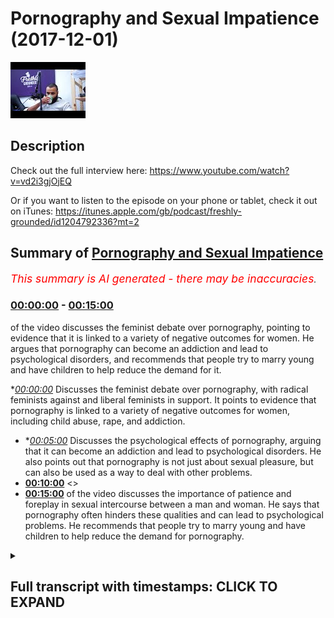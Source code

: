 # Pornography and Sexual Impatience (2017-12-01)

![alt Pornography and Sexual Impatience](MTPwUrTQ-8M.jpg "Pornography and Sexual Impatience")

## Description

Check out the full interview here: https://www.youtube.com/watch?v=vd2i3gjOjEQ

Or if you want to listen to the episode on your phone or tablet, check it out on iTunes: https://itunes.apple.com/gb/podcast/freshly-grounded/id1204792336?mt=2

## Summary of [Pornography and Sexual Impatience](https://www.youtube.com/watch?v=MTPwUrTQ-8M)


*<span style="color:red; font-size:125%">This summary is AI generated - there may be inaccuracies</span>. [](/)*

### [00:00:00](https://www.youtube.com/watch?v=MTPwUrTQ-8M&t=0) - [00:15:00](https://www.youtube.com/watch?v=MTPwUrTQ-8M&t=900)

of the video discusses the feminist debate over pornography, pointing to evidence that it is linked to a variety of negative outcomes for women. He argues that pornography can become an addiction and lead to psychological disorders, and recommends that people try to marry young and have children to help reduce the demand for it.

**[00:00:00](https://www.youtube.com/watch?v=MTPwUrTQ-8M&t=0)* Discusses the feminist debate over pornography, with radical feminists against and liberal feminists in support. It points to evidence that pornography is linked to a variety of negative outcomes for women, including child abuse, rape, and addiction.
* **[00:05:00](https://www.youtube.com/watch?v=MTPwUrTQ-8M&t=300)* Discusses the psychological effects of pornography, arguing that it can become an addiction and lead to psychological disorders. He also points out that pornography is not just about sexual pleasure, but can also be used as a way to deal with other problems.
* **[00:10:00](https://www.youtube.com/watch?v=MTPwUrTQ-8M&t=600)** <>
* **[00:15:00](https://www.youtube.com/watch?v=MTPwUrTQ-8M&t=900)** of the video discusses the importance of patience and foreplay in sexual intercourse between a man and woman. He says that pornography often hinders these qualities and can lead to psychological problems. He recommends that people try to marry young and have children to help reduce the demand for pornography.

<details><summary><h2>Full transcript with timestamps: CLICK TO EXPAND</h2></summary>

[0:00:00](https://youtu.be/MTPwUrTQ-8M?t=0) there are a lot of fits and involved in  
[0:00:04](https://youtu.be/MTPwUrTQ-8M?t=4) just having a phone or just having a  
[0:00:06](https://youtu.be/MTPwUrTQ-8M?t=6) laptop or computer or just have an  
[0:00:08](https://youtu.be/MTPwUrTQ-8M?t=8) internet how does one as a Muslim and  
[0:00:11](https://youtu.be/MTPwUrTQ-8M?t=11) especially with this our audience a lot  
[0:00:13](https://youtu.be/MTPwUrTQ-8M?t=13) of our audience are like young Muslim  
[0:00:14](https://youtu.be/MTPwUrTQ-8M?t=14) brothers and sisters and how would one  
[0:00:16](https://youtu.be/MTPwUrTQ-8M?t=16) tackle such means because we can't  
[0:00:18](https://youtu.be/MTPwUrTQ-8M?t=18) remove access to devices in Tunisia it's  
[0:00:21](https://youtu.be/MTPwUrTQ-8M?t=21) not possible anymore  
[0:00:21](https://youtu.be/MTPwUrTQ-8M?t=21) yeah yeah oh you mean one of the biggest  
[0:00:23](https://youtu.be/MTPwUrTQ-8M?t=23) ones obviously corruptive forces like I  
[0:00:27](https://youtu.be/MTPwUrTQ-8M?t=27) would call is its put on graffia viously  
[0:00:29](https://youtu.be/MTPwUrTQ-8M?t=29) like right and this is I mean I think we  
[0:00:33](https://youtu.be/MTPwUrTQ-8M?t=33) can tackle this because I haven't really  
[0:00:34](https://youtu.be/MTPwUrTQ-8M?t=34) spoken at about this topic properly but  
[0:00:39](https://youtu.be/MTPwUrTQ-8M?t=39) I think we can tackle this topic in  
[0:00:42](https://youtu.be/MTPwUrTQ-8M?t=42) different ways you can think of the so  
[0:00:44](https://youtu.be/MTPwUrTQ-8M?t=44) sure the kind yeah you can say social  
[0:00:47](https://youtu.be/MTPwUrTQ-8M?t=47) effects of pornography yeah and you can  
[0:00:49](https://youtu.be/MTPwUrTQ-8M?t=49) also think about the psychological  
[0:00:50](https://youtu.be/MTPwUrTQ-8M?t=50) effects so kind of to  
[0:00:53](https://youtu.be/MTPwUrTQ-8M?t=53) dichotomize it make it into two  
[0:00:55](https://youtu.be/MTPwUrTQ-8M?t=55) different things students wonder what  
[0:00:57](https://youtu.be/MTPwUrTQ-8M?t=57) sorry social psychological so social is  
[0:01:00](https://youtu.be/MTPwUrTQ-8M?t=60) more to do with obviously the collective  
[0:01:01](https://youtu.be/MTPwUrTQ-8M?t=61) society societal unit and then obviously  
[0:01:03](https://youtu.be/MTPwUrTQ-8M?t=63) psychological we mean more about the  
[0:01:06](https://youtu.be/MTPwUrTQ-8M?t=66) individual fine so talking about the  
[0:01:09](https://youtu.be/MTPwUrTQ-8M?t=69) social is interesting because actually  
[0:01:10](https://youtu.be/MTPwUrTQ-8M?t=70) the feminists disagree upon this and  
[0:01:12](https://youtu.be/MTPwUrTQ-8M?t=72) feminist discourse is actually splinted  
[0:01:15](https://youtu.be/MTPwUrTQ-8M?t=75) on this issue and this is actually  
[0:01:17](https://youtu.be/MTPwUrTQ-8M?t=77) referred to as the the feminist sex  
[0:01:19](https://youtu.be/MTPwUrTQ-8M?t=79) rules whereas or some other good names  
[0:01:22](https://youtu.be/MTPwUrTQ-8M?t=82) like this where so basically feminists  
[0:01:24](https://youtu.be/MTPwUrTQ-8M?t=84) are disagreeing whether pornography is a  
[0:01:26](https://youtu.be/MTPwUrTQ-8M?t=86) good thing or a bad thing okay  
[0:01:28](https://youtu.be/MTPwUrTQ-8M?t=88) so some of them obviously have been very  
[0:01:30](https://youtu.be/MTPwUrTQ-8M?t=90) very much against it like Andrea forget  
[0:01:34](https://youtu.be/MTPwUrTQ-8M?t=94) her surname but she's she's a radical  
[0:01:36](https://youtu.be/MTPwUrTQ-8M?t=96) feminist against pornography  
[0:01:37](https://youtu.be/MTPwUrTQ-8M?t=97) yeah she's against pornography she's  
[0:01:39](https://youtu.be/MTPwUrTQ-8M?t=99) written but just as a side note I'm  
[0:01:40](https://youtu.be/MTPwUrTQ-8M?t=100) probably gonna be buying in I like a lot  
[0:01:42](https://youtu.be/MTPwUrTQ-8M?t=102) and like because I love America I think  
[0:01:45](https://youtu.be/MTPwUrTQ-8M?t=105) you overestimate how intelligent we are  
[0:01:47](https://youtu.be/MTPwUrTQ-8M?t=107) and so sometimes where you I want to I  
[0:01:50](https://youtu.be/MTPwUrTQ-8M?t=110) want to bring that on that you're doing  
[0:01:52](https://youtu.be/MTPwUrTQ-8M?t=112) the right so go ahead keep lying so  
[0:01:54](https://youtu.be/MTPwUrTQ-8M?t=114) basically like the question is this what  
[0:01:57](https://youtu.be/MTPwUrTQ-8M?t=117) what is it a bit all about it was there  
[0:01:58](https://youtu.be/MTPwUrTQ-8M?t=118) was another book very very famous quote  
[0:02:00](https://youtu.be/MTPwUrTQ-8M?t=120) pornified written by Pamela Paul okay  
[0:02:03](https://youtu.be/MTPwUrTQ-8M?t=123) yeah Pamela Paul she Robocop bonafide  
[0:02:05](https://youtu.be/MTPwUrTQ-8M?t=125) and basically she although there are  
[0:02:07](https://youtu.be/MTPwUrTQ-8M?t=127) some methodological like limitations of  
[0:02:10](https://youtu.be/MTPwUrTQ-8M?t=130) the book because that she goes into  
[0:02:11](https://youtu.be/MTPwUrTQ-8M?t=131) sociology and stuff basically argument  
[0:02:13](https://youtu.be/MTPwUrTQ-8M?t=133) is  
[0:02:14](https://youtu.be/MTPwUrTQ-8M?t=134) pornography from a social sociological  
[0:02:15](https://youtu.be/MTPwUrTQ-8M?t=135) perspective it links to rape it links to  
[0:02:19](https://youtu.be/MTPwUrTQ-8M?t=139) child abuse and when we say child abuse  
[0:02:21](https://youtu.be/MTPwUrTQ-8M?t=141) we're talking about well under the age  
[0:02:23](https://youtu.be/MTPwUrTQ-8M?t=143) of 18 like maybe we talked about in  
[0:02:24](https://youtu.be/MTPwUrTQ-8M?t=144) five-year-olds for your or things like  
[0:02:26](https://youtu.be/MTPwUrTQ-8M?t=146) that  
[0:02:26](https://youtu.be/MTPwUrTQ-8M?t=146) we're talking about incest like people  
[0:02:31](https://youtu.be/MTPwUrTQ-8M?t=151) become more interested in people in  
[0:02:33](https://youtu.be/MTPwUrTQ-8M?t=153) their own family stuff like that and  
[0:02:35](https://youtu.be/MTPwUrTQ-8M?t=155) we're talking about things  
[0:02:37](https://youtu.be/MTPwUrTQ-8M?t=157) commodification object objectification  
[0:02:39](https://youtu.be/MTPwUrTQ-8M?t=159) of women yeah so that's the argument  
[0:02:41](https://youtu.be/MTPwUrTQ-8M?t=161) that the kind of you could say radical  
[0:02:43](https://youtu.be/MTPwUrTQ-8M?t=163) feminists or other feminists who  
[0:02:45](https://youtu.be/MTPwUrTQ-8M?t=165) disagree on other people aren't just  
[0:02:46](https://youtu.be/MTPwUrTQ-8M?t=166) family less right who disagree with the  
[0:02:48](https://youtu.be/MTPwUrTQ-8M?t=168) idea of pornography or not on a society  
[0:02:52](https://youtu.be/MTPwUrTQ-8M?t=172) level put forward and actually there was  
[0:02:53](https://youtu.be/MTPwUrTQ-8M?t=173) some very compelling evidence to do that  
[0:02:57](https://youtu.be/MTPwUrTQ-8M?t=177) in terms of how much pornography is  
[0:03:00](https://youtu.be/MTPwUrTQ-8M?t=180) actually linked to to these things that  
[0:03:02](https://youtu.be/MTPwUrTQ-8M?t=182) we've just mentioned it is linked quite  
[0:03:04](https://youtu.be/MTPwUrTQ-8M?t=184) quite a lot and actually the FBI the  
[0:03:08](https://youtu.be/MTPwUrTQ-8M?t=188) amount of cases that they've had to deal  
[0:03:09](https://youtu.be/MTPwUrTQ-8M?t=189) with in terms of child pornography and  
[0:03:12](https://youtu.be/MTPwUrTQ-8M?t=192) child abuse in the last 10 to 20 years  
[0:03:15](https://youtu.be/MTPwUrTQ-8M?t=195) has been expert it's been like  
[0:03:17](https://youtu.be/MTPwUrTQ-8M?t=197) exponential comparative to what came  
[0:03:19](https://youtu.be/MTPwUrTQ-8M?t=199) before it so that's there is strong  
[0:03:21](https://youtu.be/MTPwUrTQ-8M?t=201) evidence that actually because of there  
[0:03:23](https://youtu.be/MTPwUrTQ-8M?t=203) is a physiological psychological and  
[0:03:25](https://youtu.be/MTPwUrTQ-8M?t=205) neurological reasoning behind it so when  
[0:03:28](https://youtu.be/MTPwUrTQ-8M?t=208) someone watches pornography obviously  
[0:03:30](https://youtu.be/MTPwUrTQ-8M?t=210) dopamine is is to create from the brain  
[0:03:32](https://youtu.be/MTPwUrTQ-8M?t=212) and this is going more to the  
[0:03:33](https://youtu.be/MTPwUrTQ-8M?t=213) physiological side of it and they want  
[0:03:35](https://youtu.be/MTPwUrTQ-8M?t=215) to see more and more hardcore stuff and  
[0:03:37](https://youtu.be/MTPwUrTQ-8M?t=217) Ashley becomes an addiction and this is  
[0:03:38](https://youtu.be/MTPwUrTQ-8M?t=218) actually something which is in society  
[0:03:39](https://youtu.be/MTPwUrTQ-8M?t=219) well established even the NHS now they  
[0:03:44](https://youtu.be/MTPwUrTQ-8M?t=224) have they've labeled it as a kind of  
[0:03:47](https://youtu.be/MTPwUrTQ-8M?t=227) psychological disorder a sex addiction  
[0:03:49](https://youtu.be/MTPwUrTQ-8M?t=229) and underneath that pornography  
[0:03:50](https://youtu.be/MTPwUrTQ-8M?t=230) addiction we know that yeah I think yeah  
[0:03:53](https://youtu.be/MTPwUrTQ-8M?t=233) yeah they definitely did I just the DSM  
[0:03:55](https://youtu.be/MTPwUrTQ-8M?t=235) have which is the manual the DSM manual  
[0:03:57](https://youtu.be/MTPwUrTQ-8M?t=237) is the psychological manual that they  
[0:04:00](https://youtu.be/MTPwUrTQ-8M?t=240) renew every decade or so in which which  
[0:04:02](https://youtu.be/MTPwUrTQ-8M?t=242) kind of lists all the psychological  
[0:04:03](https://youtu.be/MTPwUrTQ-8M?t=243) disorders and this is one of them  
[0:04:04](https://youtu.be/MTPwUrTQ-8M?t=244) so pornography is a first first and  
[0:04:07](https://youtu.be/MTPwUrTQ-8M?t=247) foremost a social problem because it it  
[0:04:11](https://youtu.be/MTPwUrTQ-8M?t=251) does more against the the cause of women  
[0:04:13](https://youtu.be/MTPwUrTQ-8M?t=253) it degenerates them it commodifies is  
[0:04:15](https://youtu.be/MTPwUrTQ-8M?t=255) that it qualifies them objectifies them  
[0:04:18](https://youtu.be/MTPwUrTQ-8M?t=258) but also here you have the problem of  
[0:04:20](https://youtu.be/MTPwUrTQ-8M?t=260) you have the problem now we're going on  
[0:04:22](https://youtu.be/MTPwUrTQ-8M?t=262) to the second strand of psychological  
[0:04:24](https://youtu.be/MTPwUrTQ-8M?t=264) problem before we go in psychology gear  
[0:04:26](https://youtu.be/MTPwUrTQ-8M?t=266) are you a mention about feminists who  
[0:04:30](https://youtu.be/MTPwUrTQ-8M?t=270) were anti-pornography or they're  
[0:04:34](https://youtu.be/MTPwUrTQ-8M?t=274) feminists who are pro you yeah there are  
[0:04:36](https://youtu.be/MTPwUrTQ-8M?t=276) feminists there basically usually  
[0:04:37](https://youtu.be/MTPwUrTQ-8M?t=277) liberal feminists and they argue that  
[0:04:39](https://youtu.be/MTPwUrTQ-8M?t=279) women kind of easy the argument is that  
[0:04:40](https://youtu.be/MTPwUrTQ-8M?t=280) you can do everyone with your body and  
[0:04:42](https://youtu.be/MTPwUrTQ-8M?t=282) and the woman expressing herself in that  
[0:04:45](https://youtu.be/MTPwUrTQ-8M?t=285) way should be okay but however the  
[0:04:47](https://youtu.be/MTPwUrTQ-8M?t=287) counter-argument to that is that the  
[0:04:48](https://youtu.be/MTPwUrTQ-8M?t=288) liberal premise as per John Stuart  
[0:04:51](https://youtu.be/MTPwUrTQ-8M?t=291) Mill's and harm principle and stuff like  
[0:04:52](https://youtu.be/MTPwUrTQ-8M?t=292) that is that you're free to do everyone  
[0:04:54](https://youtu.be/MTPwUrTQ-8M?t=294) so long as you don't have anyone else  
[0:04:55](https://youtu.be/MTPwUrTQ-8M?t=295) but the then the counter argument would  
[0:04:57](https://youtu.be/MTPwUrTQ-8M?t=297) be that actually the pornography  
[0:04:58](https://youtu.be/MTPwUrTQ-8M?t=298) industry by degenerating women biker  
[0:05:01](https://youtu.be/MTPwUrTQ-8M?t=301) modifying them objectifying them is not  
[0:05:02](https://youtu.be/MTPwUrTQ-8M?t=302) is harming his home and it's because  
[0:05:05](https://youtu.be/MTPwUrTQ-8M?t=305) it's moving in the direction of rape is  
[0:05:06](https://youtu.be/MTPwUrTQ-8M?t=306) moving in the direction of child abuse  
[0:05:07](https://youtu.be/MTPwUrTQ-8M?t=307) and that's where it becomes a very  
[0:05:09](https://youtu.be/MTPwUrTQ-8M?t=309) serious argument because when you're  
[0:05:10](https://youtu.be/MTPwUrTQ-8M?t=310) saying okay actually pornography has the  
[0:05:13](https://youtu.be/MTPwUrTQ-8M?t=313) effect of a human on a human being  
[0:05:14](https://youtu.be/MTPwUrTQ-8M?t=314) whereby they actually need now to enact  
[0:05:16](https://youtu.be/MTPwUrTQ-8M?t=316) some of the things that they're doing  
[0:05:17](https://youtu.be/MTPwUrTQ-8M?t=317) and they want to go more and more  
[0:05:18](https://youtu.be/MTPwUrTQ-8M?t=318) hardcore and there's evidence of this  
[0:05:20](https://youtu.be/MTPwUrTQ-8M?t=320) whereby it's more likely to reach  
[0:05:22](https://youtu.be/MTPwUrTQ-8M?t=322) pedophilic proportions and it goes to  
[0:05:26](https://youtu.be/MTPwUrTQ-8M?t=326) that extent then we say okay well hold  
[0:05:29](https://youtu.be/MTPwUrTQ-8M?t=329) on now because now we're talking about  
[0:05:30](https://youtu.be/MTPwUrTQ-8M?t=330) children's rights and now we're talking  
[0:05:32](https://youtu.be/MTPwUrTQ-8M?t=332) about other women's rights and we're  
[0:05:33](https://youtu.be/MTPwUrTQ-8M?t=333) talking about human trafficking because  
[0:05:34](https://youtu.be/MTPwUrTQ-8M?t=334) actually there's a link between  
[0:05:35](https://youtu.be/MTPwUrTQ-8M?t=335) pornography in human trafficking and and  
[0:05:38](https://youtu.be/MTPwUrTQ-8M?t=338) and it enhances this entitlement within  
[0:05:40](https://youtu.be/MTPwUrTQ-8M?t=340) men because men become much more  
[0:05:42](https://youtu.be/MTPwUrTQ-8M?t=342) entitled when it comes to pornography  
[0:05:44](https://youtu.be/MTPwUrTQ-8M?t=344) and it's like okay they they have this  
[0:05:47](https://youtu.be/MTPwUrTQ-8M?t=347) sensuality now they want to just click a  
[0:05:50](https://youtu.be/MTPwUrTQ-8M?t=350) button and beat it alized  
[0:05:51](https://youtu.be/MTPwUrTQ-8M?t=351) straight away what is a slice mean it  
[0:05:53](https://youtu.be/MTPwUrTQ-8M?t=353) just means stimulated okay fine  
[0:05:57](https://youtu.be/MTPwUrTQ-8M?t=357) stimulated click the bottom beat it lies  
[0:05:59](https://youtu.be/MTPwUrTQ-8M?t=359) and and basically that's the job done so  
[0:06:02](https://youtu.be/MTPwUrTQ-8M?t=362) that gives them a sense of entitlement  
[0:06:04](https://youtu.be/MTPwUrTQ-8M?t=364) and from that perspective now they they  
[0:06:05](https://youtu.be/MTPwUrTQ-8M?t=365) feel like they can go left right and  
[0:06:07](https://youtu.be/MTPwUrTQ-8M?t=367) center telling women to do things for  
[0:06:09](https://youtu.be/MTPwUrTQ-8M?t=369) them as if they have the right to do  
[0:06:10](https://youtu.be/MTPwUrTQ-8M?t=370) that hierarchy yeah so from notes from a  
[0:06:12](https://youtu.be/MTPwUrTQ-8M?t=372) sociological perspective even even an  
[0:06:14](https://youtu.be/MTPwUrTQ-8M?t=374) even a feminist and Arden radical  
[0:06:17](https://youtu.be/MTPwUrTQ-8M?t=377) feminists like Andrea forget her name  
[0:06:19](https://youtu.be/MTPwUrTQ-8M?t=379) and Iommi I forget her surname as well  
[0:06:22](https://youtu.be/MTPwUrTQ-8M?t=382) but that isn't it and obviously Pamela  
[0:06:24](https://youtu.be/MTPwUrTQ-8M?t=384) Paul and others they all would all argue  
[0:06:26](https://youtu.be/MTPwUrTQ-8M?t=386) that basically this is a this is a  
[0:06:29](https://youtu.be/MTPwUrTQ-8M?t=389) social ill which does does anything does  
[0:06:32](https://youtu.be/MTPwUrTQ-8M?t=392) does more to degenerate the case of  
[0:06:34](https://youtu.be/MTPwUrTQ-8M?t=394) women and to put them under the feet of  
[0:06:38](https://youtu.be/MTPwUrTQ-8M?t=398) the patriarch of foot of the man okay  
[0:06:40](https://youtu.be/MTPwUrTQ-8M?t=400) make sense yeah and then there's a  
[0:06:43](https://youtu.be/MTPwUrTQ-8M?t=403) second strand as you're saying of the  
[0:06:45](https://youtu.be/MTPwUrTQ-8M?t=405) kind of psychological basis of so this  
[0:06:47](https://youtu.be/MTPwUrTQ-8M?t=407) is where it gets really really  
[0:06:48](https://youtu.be/MTPwUrTQ-8M?t=408) interesting and I want to connect this  
[0:06:50](https://youtu.be/MTPwUrTQ-8M?t=410) to sexual intercourse actually generally  
[0:06:52](https://youtu.be/MTPwUrTQ-8M?t=412) speaking because it's about tableau  
[0:06:53](https://youtu.be/MTPwUrTQ-8M?t=413) topic that often Muslims will go by  
[0:06:54](https://youtu.be/MTPwUrTQ-8M?t=414) enough frankly I feel like Muslims today  
[0:06:57](https://youtu.be/MTPwUrTQ-8M?t=417) talk about a less than the Muslims of  
[0:06:58](https://youtu.be/MTPwUrTQ-8M?t=418) yesterday in a sense I feel like there's  
[0:07:00](https://youtu.be/MTPwUrTQ-8M?t=420) a lot in the Quran asan about sexual  
[0:07:02](https://youtu.be/MTPwUrTQ-8M?t=422) intercourse law in the scholarly works  
[0:07:04](https://youtu.be/MTPwUrTQ-8M?t=424) about sexual intercourse but for  
[0:07:06](https://youtu.be/MTPwUrTQ-8M?t=426) cultural reasons basically like we've  
[0:07:08](https://youtu.be/MTPwUrTQ-8M?t=428) made it a taboo topic that we don't talk  
[0:07:09](https://youtu.be/MTPwUrTQ-8M?t=429) about anymore what about those who say  
[0:07:11](https://youtu.be/MTPwUrTQ-8M?t=431) that like like obviously we know the  
[0:07:13](https://youtu.be/MTPwUrTQ-8M?t=433) impact the the importance of shyness in  
[0:07:15](https://youtu.be/MTPwUrTQ-8M?t=435) Iman and that's that kind of a topic as  
[0:07:17](https://youtu.be/MTPwUrTQ-8M?t=437) seen as to be like a shy of speaking  
[0:07:19](https://youtu.be/MTPwUrTQ-8M?t=439) yeah okay I'm not saying speak about all  
[0:07:21](https://youtu.be/MTPwUrTQ-8M?t=441) the time in the Quran says let in the  
[0:07:23](https://youtu.be/MTPwUrTQ-8M?t=443) light layer stamen that allah salla does  
[0:07:25](https://youtu.be/MTPwUrTQ-8M?t=445) not it's not shy from the truth okay so  
[0:07:30](https://youtu.be/MTPwUrTQ-8M?t=450) here this is where i feel like sometimes  
[0:07:32](https://youtu.be/MTPwUrTQ-8M?t=452) it is healthy to talk about these things  
[0:07:34](https://youtu.be/MTPwUrTQ-8M?t=454) fine so let me first of all most say  
[0:07:37](https://youtu.be/MTPwUrTQ-8M?t=457) like psychological terms there's a lot  
[0:07:40](https://youtu.be/MTPwUrTQ-8M?t=460) of research that's been done like i  
[0:07:44](https://youtu.be/MTPwUrTQ-8M?t=464) forget the studies now but basically the  
[0:07:45](https://youtu.be/MTPwUrTQ-8M?t=465) studies that show that basically say  
[0:07:50](https://youtu.be/MTPwUrTQ-8M?t=470) before pornography is a psychological  
[0:07:54](https://youtu.be/MTPwUrTQ-8M?t=474) disorder when it's actually an addiction  
[0:07:56](https://youtu.be/MTPwUrTQ-8M?t=476) yeah even when it's not an addiction it  
[0:07:57](https://youtu.be/MTPwUrTQ-8M?t=477) can become an addiction quite easily and  
[0:07:59](https://youtu.be/MTPwUrTQ-8M?t=479) that is because when someone watches  
[0:08:02](https://youtu.be/MTPwUrTQ-8M?t=482) that stuff basically they become more  
[0:08:03](https://youtu.be/MTPwUrTQ-8M?t=483) accustomed to it and it becomes more  
[0:08:06](https://youtu.be/MTPwUrTQ-8M?t=486) normal for them so they're one more of a  
[0:08:07](https://youtu.be/MTPwUrTQ-8M?t=487) kick next time so it becomes more more  
[0:08:09](https://youtu.be/MTPwUrTQ-8M?t=489) hardcore so this dopamine rush that they  
[0:08:12](https://youtu.be/MTPwUrTQ-8M?t=492) keep wanting drives them to watch it  
[0:08:13](https://youtu.be/MTPwUrTQ-8M?t=493) more and more this is linked by many  
[0:08:16](https://youtu.be/MTPwUrTQ-8M?t=496) like for examples we are called ian  
[0:08:17](https://youtu.be/MTPwUrTQ-8M?t=497) Koerner um he links this with things  
[0:08:21](https://youtu.be/MTPwUrTQ-8M?t=501) like bipolar disorder anxiety and  
[0:08:23](https://youtu.be/MTPwUrTQ-8M?t=503) depression okay why because actually  
[0:08:25](https://youtu.be/MTPwUrTQ-8M?t=505) when you a lot of people when they feel  
[0:08:27](https://youtu.be/MTPwUrTQ-8M?t=507) basically sad to put in a simple way  
[0:08:31](https://youtu.be/MTPwUrTQ-8M?t=511) when they feel sad they watch  
[0:08:32](https://youtu.be/MTPwUrTQ-8M?t=512) pornography or they feel lazy  
[0:08:33](https://youtu.be/MTPwUrTQ-8M?t=513) it was probably a little bored they  
[0:08:35](https://youtu.be/MTPwUrTQ-8M?t=515) watch pornography so when they watch  
[0:08:36](https://youtu.be/MTPwUrTQ-8M?t=516) that what happens is that becomes like  
[0:08:38](https://youtu.be/MTPwUrTQ-8M?t=518) their recourse their psychological  
[0:08:40](https://youtu.be/MTPwUrTQ-8M?t=520) recourse so instead of dealing with the  
[0:08:42](https://youtu.be/MTPwUrTQ-8M?t=522) anxiety that they may a pre-existing  
[0:08:44](https://youtu.be/MTPwUrTQ-8M?t=524) anxiety that they may have think of as a  
[0:08:46](https://youtu.be/MTPwUrTQ-8M?t=526) crack when a win-win screen yeah yeah  
[0:08:48](https://youtu.be/MTPwUrTQ-8M?t=528) instead of dealing with it cognitively I  
[0:08:50](https://youtu.be/MTPwUrTQ-8M?t=530) thinking about it they just  
[0:08:51](https://youtu.be/MTPwUrTQ-8M?t=531) retreated as quick solutions so think of  
[0:08:54](https://youtu.be/MTPwUrTQ-8M?t=534) it like comfort food make sense so  
[0:08:56](https://youtu.be/MTPwUrTQ-8M?t=536) someone who's who's got problems on his  
[0:08:59](https://youtu.be/MTPwUrTQ-8M?t=539) hands  
[0:09:00](https://youtu.be/MTPwUrTQ-8M?t=540) who's got things that they've got to do  
[0:09:01](https://youtu.be/MTPwUrTQ-8M?t=541) instead of dealing with those things or  
[0:09:03](https://youtu.be/MTPwUrTQ-8M?t=543) thinking about this problem you think  
[0:09:04](https://youtu.be/MTPwUrTQ-8M?t=544) about solutions cognitive and  
[0:09:05](https://youtu.be/MTPwUrTQ-8M?t=545) psychological solutions they just like  
[0:09:07](https://youtu.be/MTPwUrTQ-8M?t=547) eating chocolate and slightly indulging  
[0:09:10](https://youtu.be/MTPwUrTQ-8M?t=550) an ice cream right from that perspective  
[0:09:12](https://youtu.be/MTPwUrTQ-8M?t=552) all that does is it kind of puts a cover  
[0:09:14](https://youtu.be/MTPwUrTQ-8M?t=554) and artificial cover of the problem so  
[0:09:16](https://youtu.be/MTPwUrTQ-8M?t=556) actually what this does it gives one a  
[0:09:18](https://youtu.be/MTPwUrTQ-8M?t=558) very quick short-term kind of comfort  
[0:09:22](https://youtu.be/MTPwUrTQ-8M?t=562) and that's what that's what pornography  
[0:09:24](https://youtu.be/MTPwUrTQ-8M?t=564) does so give someone very very quick and  
[0:09:26](https://youtu.be/MTPwUrTQ-8M?t=566) when we say very quick by the way there  
[0:09:28](https://youtu.be/MTPwUrTQ-8M?t=568) are statistics tell us how quick he is  
[0:09:29](https://youtu.be/MTPwUrTQ-8M?t=569) so for example there's one sexual  
[0:09:32](https://youtu.be/MTPwUrTQ-8M?t=572) progress website with BuzzFeed that done  
[0:09:35](https://youtu.be/MTPwUrTQ-8M?t=575) like a study using Google Analytics and  
[0:09:40](https://youtu.be/MTPwUrTQ-8M?t=580) they've basically been able to track how  
[0:09:42](https://youtu.be/MTPwUrTQ-8M?t=582) many people go into pornography websites  
[0:09:43](https://youtu.be/MTPwUrTQ-8M?t=583) and they said about 30% in the UK in the  
[0:09:45](https://youtu.be/MTPwUrTQ-8M?t=585) UK and the West generally are women in  
[0:09:47](https://youtu.be/MTPwUrTQ-8M?t=587) Brazil there was a higher number of  
[0:09:48](https://youtu.be/MTPwUrTQ-8M?t=588) women in the Muslim world a bit less  
[0:09:50](https://youtu.be/MTPwUrTQ-8M?t=590) number of women anyways the point is  
[0:09:52](https://youtu.be/MTPwUrTQ-8M?t=592) there's a lot going on pornography the  
[0:09:54](https://youtu.be/MTPwUrTQ-8M?t=594) the topics are another interesting like  
[0:09:56](https://youtu.be/MTPwUrTQ-8M?t=596) what they actually research and that  
[0:09:58](https://youtu.be/MTPwUrTQ-8M?t=598) could be another thing we could talk  
[0:09:58](https://youtu.be/MTPwUrTQ-8M?t=598) about but they go on it and basically  
[0:10:00](https://youtu.be/MTPwUrTQ-8M?t=600) when they go on the pornography website  
[0:10:01](https://youtu.be/MTPwUrTQ-8M?t=601) they spend on average watching a video  
[0:10:03](https://youtu.be/MTPwUrTQ-8M?t=603) about six minutes 67 minutes so think  
[0:10:06](https://youtu.be/MTPwUrTQ-8M?t=606) about think of it this way a person a  
[0:10:08](https://youtu.be/MTPwUrTQ-8M?t=608) consumer goes on the progress a website  
[0:10:09](https://youtu.be/MTPwUrTQ-8M?t=609) for about six to seven minutes because  
[0:10:11](https://youtu.be/MTPwUrTQ-8M?t=611) that's enough to get them to almost  
[0:10:13](https://youtu.be/MTPwUrTQ-8M?t=613) climax right so so they've kind of six  
[0:10:18](https://youtu.be/MTPwUrTQ-8M?t=618) seven minutes on average according to  
[0:10:19](https://youtu.be/MTPwUrTQ-8M?t=619) this kind of thing and then after that  
[0:10:22](https://youtu.be/MTPwUrTQ-8M?t=622) they they climax by masturbating usually  
[0:10:25](https://youtu.be/MTPwUrTQ-8M?t=625) and then after that they feel they feel  
[0:10:27](https://youtu.be/MTPwUrTQ-8M?t=627) a sense of relief now six to seven  
[0:10:29](https://youtu.be/MTPwUrTQ-8M?t=629) minutes of pleasure is not going to coat  
[0:10:32](https://youtu.be/MTPwUrTQ-8M?t=632) your problem in life right it's not  
[0:10:33](https://youtu.be/MTPwUrTQ-8M?t=633) gonna help your anxiety in life this is  
[0:10:35](https://youtu.be/MTPwUrTQ-8M?t=635) actually and what's really ironic about  
[0:10:37](https://youtu.be/MTPwUrTQ-8M?t=637) it and this links to another problem  
[0:10:38](https://youtu.be/MTPwUrTQ-8M?t=638) sociological problem which actually  
[0:10:40](https://youtu.be/MTPwUrTQ-8M?t=640) Anala  
[0:10:41](https://youtu.be/MTPwUrTQ-8M?t=641) you know it's lava has a cure for this  
[0:10:43](https://youtu.be/MTPwUrTQ-8M?t=643) like it really is interesting I was  
[0:10:46](https://youtu.be/MTPwUrTQ-8M?t=646) gonna ask next to be only Sue's gonna be  
[0:10:47](https://youtu.be/MTPwUrTQ-8M?t=647) if there are people who have this  
[0:10:51](https://youtu.be/MTPwUrTQ-8M?t=651) addiction and they want to stop it Sarah  
[0:10:53](https://youtu.be/MTPwUrTQ-8M?t=653) what did I do right okay so let me just  
[0:10:56](https://youtu.be/MTPwUrTQ-8M?t=656) quickly finish of what I was saying  
[0:10:58](https://youtu.be/MTPwUrTQ-8M?t=658) about in the problem so this issue and  
[0:11:00](https://youtu.be/MTPwUrTQ-8M?t=660) by the way it's not just anxiety and  
[0:11:02](https://youtu.be/MTPwUrTQ-8M?t=662) bipolar disorder and depression it also  
[0:11:04](https://youtu.be/MTPwUrTQ-8M?t=664) links to some side  
[0:11:05](https://youtu.be/MTPwUrTQ-8M?t=665) which I'm not sure how reliable they are  
[0:11:07](https://youtu.be/MTPwUrTQ-8M?t=667) but I can look into it which talks about  
[0:11:09](https://youtu.be/MTPwUrTQ-8M?t=669) reducing the size of the brain actually  
[0:11:11](https://youtu.be/MTPwUrTQ-8M?t=671) reduces so watching being a porn addict  
[0:11:14](https://youtu.be/MTPwUrTQ-8M?t=674) reduces the side size of the physical  
[0:11:16](https://youtu.be/MTPwUrTQ-8M?t=676) human brain it has really neurologically  
[0:11:20](https://youtu.be/MTPwUrTQ-8M?t=680) rewires your brain watching porn I  
[0:11:22](https://youtu.be/MTPwUrTQ-8M?t=682) realize it's a serious addiction like  
[0:11:24](https://youtu.be/MTPwUrTQ-8M?t=684) you can be addicted to things that  
[0:11:25](https://youtu.be/MTPwUrTQ-8M?t=685) people don't realize they committed for  
[0:11:26](https://youtu.be/MTPwUrTQ-8M?t=686) example sugar people can be addicted to  
[0:11:28](https://youtu.be/MTPwUrTQ-8M?t=688) sugar even from a secular perspective  
[0:11:29](https://youtu.be/MTPwUrTQ-8M?t=689) here I'm talking from a secular  
[0:11:30](https://youtu.be/MTPwUrTQ-8M?t=690) perspective we know spiritually is Haram  
[0:11:33](https://youtu.be/MTPwUrTQ-8M?t=693) I'm not gonna say this because everyone  
[0:11:34](https://youtu.be/MTPwUrTQ-8M?t=694) knows it like okay it's a program is  
[0:11:35](https://youtu.be/MTPwUrTQ-8M?t=695) Haram of course we know it's prohibited  
[0:11:37](https://youtu.be/MTPwUrTQ-8M?t=697) in Islam for so many reasons right so  
[0:11:39](https://youtu.be/MTPwUrTQ-8M?t=699) that's why I'm not going down that route  
[0:11:40](https://youtu.be/MTPwUrTQ-8M?t=700) because everyone has heard this before  
[0:11:42](https://youtu.be/MTPwUrTQ-8M?t=702) you know even as a Christian you would  
[0:11:45](https://youtu.be/MTPwUrTQ-8M?t=705) have her in the Bible it says that  
[0:11:46](https://youtu.be/MTPwUrTQ-8M?t=706) you're looking at a woman lustfully is  
[0:11:48](https://youtu.be/MTPwUrTQ-8M?t=708) like it's like committing adultery with  
[0:11:50](https://youtu.be/MTPwUrTQ-8M?t=710) her you know Jesus so it's well known  
[0:11:53](https://youtu.be/MTPwUrTQ-8M?t=713) like in religious faiths that this is a  
[0:11:54](https://youtu.be/MTPwUrTQ-8M?t=714) bad is a bad thing right Haram  
[0:11:55](https://youtu.be/MTPwUrTQ-8M?t=715) well-known but he was talking like even  
[0:11:58](https://youtu.be/MTPwUrTQ-8M?t=718) from a secular perspective a porn addict  
[0:12:00](https://youtu.be/MTPwUrTQ-8M?t=720) is a depressed anxious  
[0:12:02](https://youtu.be/MTPwUrTQ-8M?t=722) bipolar disorder like it's possible for  
[0:12:05](https://youtu.be/MTPwUrTQ-8M?t=725) a person to have a Bible is in surah  
[0:12:07](https://youtu.be/MTPwUrTQ-8M?t=727) kind of person he's at risk or she's at  
[0:12:10](https://youtu.be/MTPwUrTQ-8M?t=730) risk so that's the that's the issue and  
[0:12:13](https://youtu.be/MTPwUrTQ-8M?t=733) what is even worse than this is and this  
[0:12:15](https://youtu.be/MTPwUrTQ-8M?t=735) is the Iranian that goes back to  
[0:12:16](https://youtu.be/MTPwUrTQ-8M?t=736) discussion we have about feminism is  
[0:12:18](https://youtu.be/MTPwUrTQ-8M?t=738) that 29% and I'll try get you to study  
[0:12:22](https://youtu.be/MTPwUrTQ-8M?t=742) hopefully on my phone something I might  
[0:12:23](https://youtu.be/MTPwUrTQ-8M?t=743) have a note something wonders listen to  
[0:12:26](https://youtu.be/MTPwUrTQ-8M?t=746) this right 29 percent of women who  
[0:12:30](https://youtu.be/MTPwUrTQ-8M?t=750) report like this sociological studies  
[0:12:32](https://youtu.be/MTPwUrTQ-8M?t=752) done in America and one of the  
[0:12:33](https://youtu.be/MTPwUrTQ-8M?t=753) universities yeah and they said over  
[0:12:36](https://youtu.be/MTPwUrTQ-8M?t=756) seventy five percent of men when they  
[0:12:38](https://youtu.be/MTPwUrTQ-8M?t=758) have sexual intercourse they climax but  
[0:12:40](https://youtu.be/MTPwUrTQ-8M?t=760) basically near the climax yeah and 29  
[0:12:45](https://youtu.be/MTPwUrTQ-8M?t=765) less than 29 percent of women climax one  
[0:12:47](https://youtu.be/MTPwUrTQ-8M?t=767) of the issues is this is because men  
[0:12:49](https://youtu.be/MTPwUrTQ-8M?t=769) remember men other majority consumers of  
[0:12:52](https://youtu.be/MTPwUrTQ-8M?t=772) pornography right so men of the majority  
[0:12:54](https://youtu.be/MTPwUrTQ-8M?t=774) was a problem so for that reason they  
[0:12:56](https://youtu.be/MTPwUrTQ-8M?t=776) used to that instant gratification one  
[0:12:59](https://youtu.be/MTPwUrTQ-8M?t=779) of the side effects of pornography is  
[0:13:01](https://youtu.be/MTPwUrTQ-8M?t=781) that actually hinders someone's sexual  
[0:13:03](https://youtu.be/MTPwUrTQ-8M?t=783) life as we know so this action and there  
[0:13:05](https://youtu.be/MTPwUrTQ-8M?t=785) was a study done by like it is this  
[0:13:07](https://youtu.be/MTPwUrTQ-8M?t=787) thing this is organized to include J AMA  
[0:13:10](https://youtu.be/MTPwUrTQ-8M?t=790) yeah JAMA  
[0:13:11](https://youtu.be/MTPwUrTQ-8M?t=791) I don't know how to pronounce it I have  
[0:13:13](https://youtu.be/MTPwUrTQ-8M?t=793) a gamma or de ma and they said that  
[0:13:16](https://youtu.be/MTPwUrTQ-8M?t=796) basically  
[0:13:18](https://youtu.be/MTPwUrTQ-8M?t=798) that watching photography excessively it  
[0:13:21](https://youtu.be/MTPwUrTQ-8M?t=801) does sexual activity so basically when  
[0:13:23](https://youtu.be/MTPwUrTQ-8M?t=803) you watch more of it you become less  
[0:13:25](https://youtu.be/MTPwUrTQ-8M?t=805) pleasured with sex sex because this is  
[0:13:28](https://youtu.be/MTPwUrTQ-8M?t=808) try of straightforward finding right now  
[0:13:33](https://youtu.be/MTPwUrTQ-8M?t=813) how do you compare this and why am i  
[0:13:34](https://youtu.be/MTPwUrTQ-8M?t=814) mentioning this is really interesting  
[0:13:35](https://youtu.be/MTPwUrTQ-8M?t=815) why because the Prophet Mohammed I said  
[0:13:38](https://youtu.be/MTPwUrTQ-8M?t=818) he actually gave us guidance on how to  
[0:13:40](https://youtu.be/MTPwUrTQ-8M?t=820) have sexual intercourse okay now this  
[0:13:43](https://youtu.be/MTPwUrTQ-8M?t=823) might sound a bit taboo a bit weird a  
[0:13:45](https://youtu.be/MTPwUrTQ-8M?t=825) bit whatever but when you consider the  
[0:13:48](https://youtu.be/MTPwUrTQ-8M?t=828) state of affairs in the Western world  
[0:13:50](https://youtu.be/MTPwUrTQ-8M?t=830) because this these studies are kind of  
[0:13:51](https://youtu.be/MTPwUrTQ-8M?t=831) like a microcosm of the Western world  
[0:13:53](https://youtu.be/MTPwUrTQ-8M?t=833) and I'm not saying that every man can't  
[0:13:55](https://youtu.be/MTPwUrTQ-8M?t=835) satisfied like a jury of men kansai  
[0:13:57](https://youtu.be/MTPwUrTQ-8M?t=837) women in the West because that would be  
[0:14:00](https://youtu.be/MTPwUrTQ-8M?t=840) quite fashionable to say that and I  
[0:14:01](https://youtu.be/MTPwUrTQ-8M?t=841) don't think a small-scale sociological  
[0:14:03](https://youtu.be/MTPwUrTQ-8M?t=843) experiment could prove that but what I  
[0:14:06](https://youtu.be/MTPwUrTQ-8M?t=846) am saying is that there's a stress in  
[0:14:09](https://youtu.be/MTPwUrTQ-8M?t=849) Islam because a lot of people you know  
[0:14:11](https://youtu.be/MTPwUrTQ-8M?t=851) they had these says that if a woman  
[0:14:13](https://youtu.be/MTPwUrTQ-8M?t=853) doesn't give her husband sexual  
[0:14:15](https://youtu.be/MTPwUrTQ-8M?t=855) intercourse that the Angels will cut yes  
[0:14:17](https://youtu.be/MTPwUrTQ-8M?t=857) yes okay a lot of people quote down say  
[0:14:21](https://youtu.be/MTPwUrTQ-8M?t=861) well how comes is not an equivalent for  
[0:14:22](https://youtu.be/MTPwUrTQ-8M?t=862) the women yeah they they have not read  
[0:14:25](https://youtu.be/MTPwUrTQ-8M?t=865) the Islamic corpus because actually  
[0:14:26](https://youtu.be/MTPwUrTQ-8M?t=866) there is so many I had he is talking  
[0:14:28](https://youtu.be/MTPwUrTQ-8M?t=868) about the importance of a man pleasuring  
[0:14:30](https://youtu.be/MTPwUrTQ-8M?t=870) the woman okay so for example like  
[0:14:34](https://youtu.be/MTPwUrTQ-8M?t=874) Muslims are given guidance and it's a  
[0:14:37](https://youtu.be/MTPwUrTQ-8M?t=877) discourse of how to pleasure a woman and  
[0:14:41](https://youtu.be/MTPwUrTQ-8M?t=881) some of the guidance is are mentioned by  
[0:14:42](https://youtu.be/MTPwUrTQ-8M?t=882) bloheim Josiah and his is a book his  
[0:14:44](https://youtu.be/MTPwUrTQ-8M?t=884) code zel mad  
[0:14:46](https://youtu.be/MTPwUrTQ-8M?t=886) obviously he wrote a book would burn  
[0:14:49](https://youtu.be/MTPwUrTQ-8M?t=889) every anyways in Mohammed Aziz  
[0:14:51](https://youtu.be/MTPwUrTQ-8M?t=891) old-school scholar and he based on a  
[0:14:53](https://youtu.be/MTPwUrTQ-8M?t=893) hadith some of the things like for  
[0:14:55](https://youtu.be/MTPwUrTQ-8M?t=895) example and a woman the person is a  
[0:14:59](https://youtu.be/MTPwUrTQ-8M?t=899) hadith which invited by Muslim a  
[0:15:02](https://youtu.be/MTPwUrTQ-8M?t=902) database in various Muslim aphid and  
[0:15:03](https://youtu.be/MTPwUrTQ-8M?t=903) that's a hot no hazama  
[0:15:05](https://youtu.be/MTPwUrTQ-8M?t=905) it says that the proper house is a kanay  
[0:15:07](https://youtu.be/MTPwUrTQ-8M?t=907) a masala say he is to suck please read  
[0:15:10](https://youtu.be/MTPwUrTQ-8M?t=910) what they suck the tongue of Aisha or  
[0:15:12](https://youtu.be/MTPwUrTQ-8M?t=912) Delilah so one of the recommended  
[0:15:14](https://youtu.be/MTPwUrTQ-8M?t=914) practices of a man before engaging in  
[0:15:16](https://youtu.be/MTPwUrTQ-8M?t=916) sexual intercourse of a woman is to kiss  
[0:15:19](https://youtu.be/MTPwUrTQ-8M?t=919) her and to basically use his tongue  
[0:15:22](https://youtu.be/MTPwUrTQ-8M?t=922) while she's doing that and I just might  
[0:15:24](https://youtu.be/MTPwUrTQ-8M?t=924) sound a bit how many times have you  
[0:15:25](https://youtu.be/MTPwUrTQ-8M?t=925) heard that have you heard this never  
[0:15:26](https://youtu.be/MTPwUrTQ-8M?t=926) never okay so but is it important it's  
[0:15:28](https://youtu.be/MTPwUrTQ-8M?t=928) important because actually this is the  
[0:15:30](https://youtu.be/MTPwUrTQ-8M?t=930) rights of women these are right  
[0:15:31](https://youtu.be/MTPwUrTQ-8M?t=931) you know what I mean like you say if if  
[0:15:33](https://youtu.be/MTPwUrTQ-8M?t=933) something is up or if it's part of the  
[0:15:36](https://youtu.be/MTPwUrTQ-8M?t=936) region we should be psyched try to  
[0:15:36](https://youtu.be/MTPwUrTQ-8M?t=936) discuss religion itself right it's it's  
[0:15:39](https://youtu.be/MTPwUrTQ-8M?t=939) just it's definitely actually a taboo  
[0:15:41](https://youtu.be/MTPwUrTQ-8M?t=941) subject it's he's definitely weird but  
[0:15:45](https://youtu.be/MTPwUrTQ-8M?t=945) we look women are being oppressed  
[0:15:48](https://youtu.be/MTPwUrTQ-8M?t=948) seriously I think it's appropriate I  
[0:15:50](https://youtu.be/MTPwUrTQ-8M?t=950) think it's good to try and light on  
[0:15:52](https://youtu.be/MTPwUrTQ-8M?t=952) something right he's I'm sure he's a  
[0:15:53](https://youtu.be/MTPwUrTQ-8M?t=953) situation full of people's I think it's  
[0:15:55](https://youtu.be/MTPwUrTQ-8M?t=955) healthy just have a little jab but I'm  
[0:15:57](https://youtu.be/MTPwUrTQ-8M?t=957) not  
[0:15:58](https://youtu.be/MTPwUrTQ-8M?t=958) jab area which is in Cyprus a Muslim I  
[0:16:01](https://youtu.be/MTPwUrTQ-8M?t=961) think both where the promoter said he  
[0:16:04](https://youtu.be/MTPwUrTQ-8M?t=964) said to jabber why don't you marry why  
[0:16:06](https://youtu.be/MTPwUrTQ-8M?t=966) didn't you marry like a virgin so that  
[0:16:07](https://youtu.be/MTPwUrTQ-8M?t=967) she can play with you and you can play  
[0:16:08](https://youtu.be/MTPwUrTQ-8M?t=968) with her so the idea of playing for play  
[0:16:13](https://youtu.be/MTPwUrTQ-8M?t=973) is really really emphasized in in the  
[0:16:16](https://youtu.be/MTPwUrTQ-8M?t=976) Islamic discourse with women like a man  
[0:16:18](https://youtu.be/MTPwUrTQ-8M?t=978) fought like foreplay  
[0:16:19](https://youtu.be/MTPwUrTQ-8M?t=979) kissing using tongue touching this kind  
[0:16:22](https://youtu.be/MTPwUrTQ-8M?t=982) of thing is very very important it's  
[0:16:24](https://youtu.be/MTPwUrTQ-8M?t=984) from the air dev of Jamel it's really  
[0:16:27](https://youtu.be/MTPwUrTQ-8M?t=987) poor  
[0:16:27](https://youtu.be/MTPwUrTQ-8M?t=987) now the thing is will Prague refer  
[0:16:29](https://youtu.be/MTPwUrTQ-8M?t=989) culture what we've discussed kind of  
[0:16:30](https://youtu.be/MTPwUrTQ-8M?t=990) here like is a man is unable to be  
[0:16:32](https://youtu.be/MTPwUrTQ-8M?t=992) patient right because Robert said that  
[0:16:34](https://youtu.be/MTPwUrTQ-8M?t=994) he's used to instant being tittle eyes  
[0:16:38](https://youtu.be/MTPwUrTQ-8M?t=998) instantly he's used to being show that  
[0:16:45](https://youtu.be/MTPwUrTQ-8M?t=1005) right so because of that he's got that  
[0:16:47](https://youtu.be/MTPwUrTQ-8M?t=1007) entitlement he just wants to literally  
[0:16:49](https://youtu.be/MTPwUrTQ-8M?t=1009) finish the job get that he get he wants  
[0:16:51](https://youtu.be/MTPwUrTQ-8M?t=1011) to get pleasure for himself it doesn't  
[0:16:52](https://youtu.be/MTPwUrTQ-8M?t=1012) really care he is not concerned with  
[0:16:55](https://youtu.be/MTPwUrTQ-8M?t=1015) pleasure for his other half in Islam is  
[0:16:56](https://youtu.be/MTPwUrTQ-8M?t=1016) Haram okay and one of the major sin and  
[0:16:59](https://youtu.be/MTPwUrTQ-8M?t=1019) what in fact doing that consistently may  
[0:17:02](https://youtu.be/MTPwUrTQ-8M?t=1022) give a woman a right to divorce a man  
[0:17:03](https://youtu.be/MTPwUrTQ-8M?t=1023) okay so basically what I'm trying to say  
[0:17:06](https://youtu.be/MTPwUrTQ-8M?t=1026) long story short is that pornography  
[0:17:07](https://youtu.be/MTPwUrTQ-8M?t=1027) actually hinders your psychological  
[0:17:09](https://youtu.be/MTPwUrTQ-8M?t=1029) well-being the sociological environment  
[0:17:10](https://youtu.be/MTPwUrTQ-8M?t=1030) and your sex life so all the things you  
[0:17:12](https://youtu.be/MTPwUrTQ-8M?t=1032) want to get from Sirte from from  
[0:17:14](https://youtu.be/MTPwUrTQ-8M?t=1034) pornography you end up getting the  
[0:17:15](https://youtu.be/MTPwUrTQ-8M?t=1035) opposite of it right from a secular  
[0:17:17](https://youtu.be/MTPwUrTQ-8M?t=1037) perspective we're always in reaching  
[0:17:18](https://youtu.be/MTPwUrTQ-8M?t=1038) islamia but I'm saying everything that  
[0:17:19](https://youtu.be/MTPwUrTQ-8M?t=1039) you want from pornography it's as simple  
[0:17:22](https://youtu.be/MTPwUrTQ-8M?t=1042) as this  
[0:17:22](https://youtu.be/MTPwUrTQ-8M?t=1042) everything you're seeking in pornography  
[0:17:24](https://youtu.be/MTPwUrTQ-8M?t=1044) you end up getting the opposite of it  
[0:17:26](https://youtu.be/MTPwUrTQ-8M?t=1046) you want love you want happiness you  
[0:17:29](https://youtu.be/MTPwUrTQ-8M?t=1049) want sexual enjoyment you end up getting  
[0:17:31](https://youtu.be/MTPwUrTQ-8M?t=1051) anxiety depression and you end up  
[0:17:33](https://youtu.be/MTPwUrTQ-8M?t=1053) getting a lack of enjoyment in your sex  
[0:17:36](https://youtu.be/MTPwUrTQ-8M?t=1056) life so that's basically the end of it  
[0:17:38](https://youtu.be/MTPwUrTQ-8M?t=1058) so first and foremost if anyone is  
[0:17:40](https://youtu.be/MTPwUrTQ-8M?t=1060) trying to stop pornography they have to  
[0:17:43](https://youtu.be/MTPwUrTQ-8M?t=1063) be acquainted with those facts and they  
[0:17:45](https://youtu.be/MTPwUrTQ-8M?t=1065) have  
[0:17:45](https://youtu.be/MTPwUrTQ-8M?t=1065) have real reason right to stop and the  
[0:17:48](https://youtu.be/MTPwUrTQ-8M?t=1068) reason must be is that it's bad for my  
[0:17:49](https://youtu.be/MTPwUrTQ-8M?t=1069) spiritual life obviously you know why  
[0:17:51](https://youtu.be/MTPwUrTQ-8M?t=1071) I'm not gonna tell you why it's better  
[0:17:52](https://youtu.be/MTPwUrTQ-8M?t=1072) for a spiritual you guys know why it's  
[0:17:54](https://youtu.be/MTPwUrTQ-8M?t=1074) bad for your spiritual life is various  
[0:17:55](https://youtu.be/MTPwUrTQ-8M?t=1075) psychological health and spirit of  
[0:17:57](https://youtu.be/MTPwUrTQ-8M?t=1077) society that's a good that's a good  
[0:17:59](https://youtu.be/MTPwUrTQ-8M?t=1079) enough reason to stop anyone from doing  
[0:18:01](https://youtu.be/MTPwUrTQ-8M?t=1081) anything in my opinion  
[0:18:02](https://youtu.be/MTPwUrTQ-8M?t=1082) agreed you give me yes and you know what  
[0:18:05](https://youtu.be/MTPwUrTQ-8M?t=1085) the solution for it is as in the crime  
[0:18:07](https://youtu.be/MTPwUrTQ-8M?t=1087) sudden to burn every is sexual  
[0:18:09](https://youtu.be/MTPwUrTQ-8M?t=1089) intercourse now this might sound a bit  
[0:18:14](https://youtu.be/MTPwUrTQ-8M?t=1094) what are we talking about fiction to  
[0:18:15](https://youtu.be/MTPwUrTQ-8M?t=1095) cover you to this it's not really a  
[0:18:17](https://youtu.be/MTPwUrTQ-8M?t=1097) solution as well because I'm not saying  
[0:18:18](https://youtu.be/MTPwUrTQ-8M?t=1098) but one of the preventative measures one  
[0:18:20](https://youtu.be/MTPwUrTQ-8M?t=1100) of the things that we should be aspiring  
[0:18:21](https://youtu.be/MTPwUrTQ-8M?t=1101) for as the problem has a sedative not  
[0:18:23](https://youtu.be/MTPwUrTQ-8M?t=1103) best he says yeah my shall have all  
[0:18:27](https://youtu.be/MTPwUrTQ-8M?t=1107) young people who can who ever can of you  
[0:18:29](https://youtu.be/MTPwUrTQ-8M?t=1109) and everybody said whoever can - the  
[0:18:31](https://youtu.be/MTPwUrTQ-8M?t=1111) diamond comb yeah whoever can of you get  
[0:18:35](https://youtu.be/MTPwUrTQ-8M?t=1115) married let them get married then a car  
[0:18:37](https://youtu.be/MTPwUrTQ-8M?t=1117) in Islamic Tamil in Islamic terms is  
[0:18:41](https://youtu.be/MTPwUrTQ-8M?t=1121) actually a very easy you know this is a  
[0:18:43](https://youtu.be/MTPwUrTQ-8M?t=1123) very easy thing is ever a process  
</details>